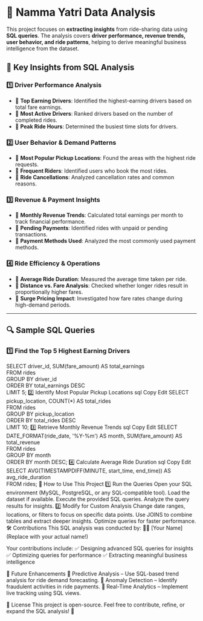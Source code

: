 
# 🚖 Namma Yatri Data Analysis  

This project focuses on **extracting insights** from ride-sharing data using **SQL queries**. The analysis covers **driver performance, revenue trends, user behavior, and ride patterns**, helping to derive meaningful business intelligence from the dataset.  

## 📌 Key Insights from SQL Analysis  

### **1️⃣ Driver Performance Analysis**  
- 🔹 **Top Earning Drivers**: Identified the highest-earning drivers based on total fare earnings.  
- 🔹 **Most Active Drivers**: Ranked drivers based on the number of completed rides.  
- 🔹 **Peak Ride Hours**: Determined the busiest time slots for drivers.  

### **2️⃣ User Behavior & Demand Patterns**  
- 🔹 **Most Popular Pickup Locations**: Found the areas with the highest ride requests.  
- 🔹 **Frequent Riders**: Identified users who book the most rides.  
- 🔹 **Ride Cancellations**: Analyzed cancellation rates and common reasons.  

### **3️⃣ Revenue & Payment Insights**  
- 🔹 **Monthly Revenue Trends**: Calculated total earnings per month to track financial performance.  
- 🔹 **Pending Payments**: Identified rides with unpaid or pending transactions.  
- 🔹 **Payment Methods Used**: Analyzed the most commonly used payment methods.  

### **4️⃣ Ride Efficiency & Operations**  
- 🔹 **Average Ride Duration**: Measured the average time taken per ride.  
- 🔹 **Distance vs. Fare Analysis**: Checked whether longer rides result in proportionally higher fares.  
- 🔹 **Surge Pricing Impact**: Investigated how fare rates change during high-demand periods.  

---

## 🔍 Sample SQL Queries  

### **1️⃣ Find the Top 5 Highest Earning Drivers**  

SELECT driver_id, SUM(fare_amount) AS total_earnings  
FROM rides  
GROUP BY driver_id  
ORDER BY total_earnings DESC  
LIMIT 5;
2️⃣ Identify Most Popular Pickup Locations
sql
Copy
Edit
SELECT pickup_location, COUNT(*) AS total_rides  
FROM rides  
GROUP BY pickup_location  
ORDER BY total_rides DESC  
LIMIT 10;
3️⃣ Retrieve Monthly Revenue Trends
sql
Copy
Edit
SELECT DATE_FORMAT(ride_date, '%Y-%m') AS month, SUM(fare_amount) AS total_revenue  
FROM rides  
GROUP BY month  
ORDER BY month DESC;
4️⃣ Calculate Average Ride Duration
sql
Copy
Edit
SELECT AVG(TIMESTAMPDIFF(MINUTE, start_time, end_time)) AS avg_ride_duration  
FROM rides;
🚀 How to Use This Project
1️⃣ Run the Queries
Open your SQL environment (MySQL, PostgreSQL, or any SQL-compatible tool).
Load the dataset if available.
Execute the provided SQL queries.
Analyze the query results for insights.
2️⃣ Modify for Custom Analysis
Change date ranges, locations, or filters to focus on specific data points.
Use JOINS to combine tables and extract deeper insights.
Optimize queries for faster performance.
🛠️ Contributions
This SQL analysis was conducted by:
👩‍💻 [Your Name] (Replace with your actual name!)

Your contributions include:
✅ Designing advanced SQL queries for insights
✅ Optimizing queries for performance
✅ Extracting meaningful business intelligence

🔮 Future Enhancements
🔹 Predictive Analysis – Use SQL-based trend analysis for ride demand forecasting.
🔹 Anomaly Detection – Identify fraudulent activities in ride payments.
🔹 Real-Time Analytics – Implement live tracking using SQL views.

📜 License
This project is open-source. Feel free to contribute, refine, or expand the SQL analysis! 🚀




